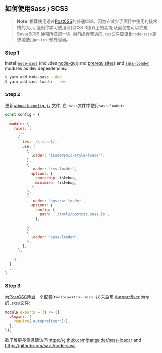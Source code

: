 ## 如何使用Sass / SCSS

> **Note**: 推荐使用通过[PostCSS](http://postcss.org/)的普通CSS，因为它减少了项目中使用的技术栈的大小,
强制你学习使用现代CSS 3级以上的功能,从而使您可以完成 Sass/SCSS 通常所做的一切.
另外编译普通的`.css`文件应该比`node-sass`更快地使用`postcss`预处理器。

### Step 1

Install [`node-sass`](https://github.com/sass/node-sass)
(includes [node-gyp](https://github.com/nodejs/node-gyp#readme)
and [prerequisites](https://github.com/nodejs/node-gyp#installation)) and
[`sass-loader`](https://github.com/jtangelder/sass-loader) modules as dev dependencies:

```sh
$ yarn add node-sass --dev
$ yarn add sass-loader --dev
```

### Step 2

更新[`webpack.config.js`](../../tools/webpack.config.js) 文件, 在`.scss`文件中使用`sass-loader`:

```js
const config = {
  ...
  module: {
    rules: [
      ...
      {
        test: /\.scss$/,
        use: [
          {
            loader: 'isomorphic-style-loader',
          },
          {
            loader: 'css-loader',
            options: {
              sourceMap: isDebug,
              minimize: !isDebug,
            },
          },
          {
            loader: 'postcss-loader',
            options: {
              config: {
                path: './tools/postcss.sass.js',
              },
            },
          },
          {
            loader: 'sass-loader',
          },
        ],
      },
      ...
    ]
  }
  ...
}
```

### Step 3

为[PostCSS](https://github.com/postcss/postcss)添加一个配置(`tools/postcss.sass.js`)来启用 [Autoprefixer](https://github.com/postcss/autoprefixer) 为你的`.scss`文件:

```js
module.exports = () => ({
  plugins: [
    require('autoprefixer')(),
  ],
});
```

欲了解更多信息请访问 https://github.com/jtangelder/sass-loader and https://github.com/sass/node-sass
